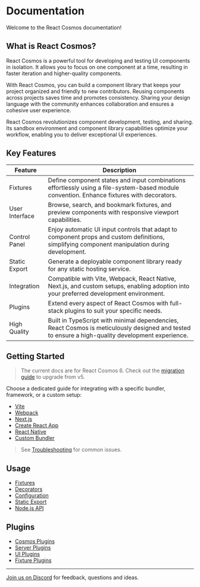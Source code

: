 # Documentation

Welcome to the React Cosmos documentation!

## What is React Cosmos?

React Cosmos is a powerful tool for developing and testing UI components in isolation. It allows you to focus on one component at a time, resulting in faster iteration and higher-quality components.

With React Cosmos, you can build a component library that keeps your project organized and friendly to new contributors. Reusing components across projects saves time and promotes consistency. Sharing your design language with the community enhances collaboration and ensures a cohesive user experience.

React Cosmos revolutionizes component development, testing, and sharing. Its sandbox environment and component library capabilities optimize your workflow, enabling you to deliver exceptional UI experiences.

## Key Features

| Feature        | Description                                                                                                                                      |
| -------------- | ------------------------------------------------------------------------------------------------------------------------------------------------ |
| Fixtures       | Define component states and input combinations effortlessly using a file-system-based module convention. Enhance fixtures with decorators.       |
| User Interface | Browse, search, and bookmark fixtures, and preview components with responsive viewport capabilities.                                             |
| Control Panel  | Enjoy automatic UI input controls that adapt to component props and custom definitions, simplifying component manipulation during development.   |
| Static Export  | Generate a deployable component library ready for any static hosting service.                                                                    |
| Integration    | Compatible with Vite, Webpack, React Native, Next.js, and custom setups, enabling adoption into your preferred development environment.          |
| Plugins        | Extend every aspect of React Cosmos with full-stack plugins to suit your specific needs.                                                         |
| High Quality   | Built in TypeScript with minimal dependencies, React Cosmos is meticulously designed and tested to ensure a high-quality development experience. |

## Getting Started

> The current docs are for React Cosmos 6. Check out the [migration guide](getting-started/migration.md) to upgrade from v5.

Choose a dedicated guide for integrating with a specific bundler, framework, or a custom setup:

- [Vite](getting-started/vite.md)
- [Webpack](getting-started/webpack.md)
- [Next.js](getting-started/next.md)
- [Create React App](getting-started/create-react-app.md)
- [React Native](getting-started/react-native.md)
- [Custom Bundler](getting-started/custom-bundler.md)

> See [Troubleshooting](getting-started/troubleshooting.md) for common issues.

## Usage

- [Fixtures](usage/fixtures.md)
- [Decorators](usage/decorators.md)
- [Configuration](usage/configuration.md)
- [Static Export](usage/static-export.md)
- [Node.js API](usage/node-api.md)

## Plugins

- [Cosmos Plugins](plugins/cosmos-plugins.md)
- [Server Plugins](plugins/server-plugins.md)
- [UI Plugins](plugins/ui-plugins.md)
- [Fixture Plugins](plugins/fixture-plugins.md)

---

[Join us on Discord](https://discord.gg/3X95VgfnW5) for feedback, questions and ideas.
